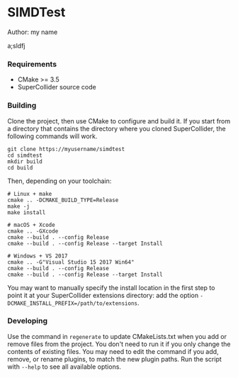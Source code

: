 # SIMDTest

Author: my name

a;sldfj

### Requirements

- CMake >= 3.5
- SuperCollider source code

### Building

Clone the project, then use CMake to configure and build it. If you start from a directory that
contains the directory where you cloned SuperCollider, the following commands will work.

    git clone https://myusername/simdtest
    cd simdtest
    mkdir build
    cd build

Then, depending on your toolchain:

    # Linux + make
    cmake .. -DCMAKE_BUILD_TYPE=Release
    make -j
    make install

    # macOS + Xcode
    cmake .. -GXcode
    cmake --build . --config Release
    cmake --build . --config Release --target Install

    # Windows + VS 2017
    cmake .. -G"Visual Studio 15 2017 Win64"
    cmake --build . --config Release
    cmake --build . --config Release --target Install

You may want to manually specify the install location in the first step to point it at your
SuperCollider extensions directory: add the option `-DCMAKE_INSTALL_PREFIX=/path/to/extensions`.

### Developing

Use the command in `regenerate` to update CMakeLists.txt when you add or remove files from the
project. You don't need to run it if you only change the contents of existing files. You may need to
edit the command if you add, remove, or rename plugins, to match the new plugin paths. Run the
script with `--help` to see all available options.
